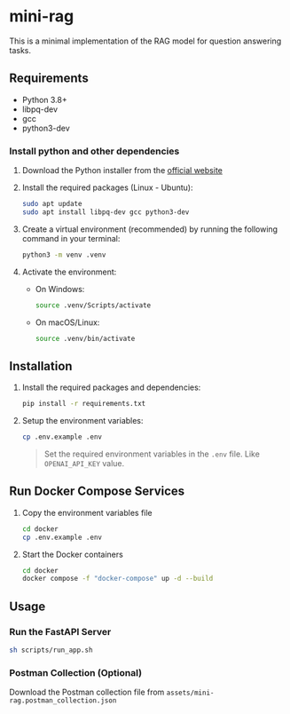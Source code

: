 # mini-rag

This is a minimal implementation of the RAG model for question answering tasks.

## Requirements

- Python 3.8+
- libpq-dev
- gcc
- python3-dev

### Install python and other dependencies

1) Download the Python installer from the [official website](https://www.python.org/downloads/)

2) Install the required packages (Linux - Ubuntu):

    ```sh
    sudo apt update
    sudo apt install libpq-dev gcc python3-dev
    ```

3) Create a virtual environment (recommended) by running the following command in your terminal:

    ```sh
    python3 -m venv .venv
    ```

4) Activate the environment:

    - On Windows:

        ```sh
        source .venv/Scripts/activate
        ```

    - On macOS/Linux:

        ```sh
        source .venv/bin/activate
        ```

## Installation

1) Install the required packages and dependencies:

    ```sh
    pip install -r requirements.txt
    ```

2) Setup the environment variables:

    ```sh
    cp .env.example .env
    ```

    > Set the required environment variables in the `.env` file. Like `OPENAI_API_KEY` value.

## Run Docker Compose Services

1) Copy the environment variables file

    ```sh
    cd docker
    cp .env.example .env
    ```

2) Start the Docker containers

    ```sh
    cd docker
    docker compose -f "docker-compose" up -d --build
    ```

## Usage

### Run the FastAPI Server

```sh
sh scripts/run_app.sh
```

### Postman Collection (Optional)

Download the Postman collection file from `assets/mini-rag.postman_collection.json`
